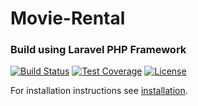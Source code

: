 # Movie-Rental
### Build using Laravel PHP Framework  
[![Build Status](https://travis-ci.org/milo526/Movie-Rental.svg?branch=master)](https://travis-ci.org/milo526/Movie-Rental)
[![Test Coverage](https://codeclimate.com/github/milo526/Movie-Rental/badges/coverage.svg)](https://codeclimate.com/github/milo526/Movie-Rental/coverage)
[![License](http://img.shields.io/:license-mit-blue.svg)](http://doge.mit-license.org)

For installation instructions see [installation](/INSTALLATION.MD).